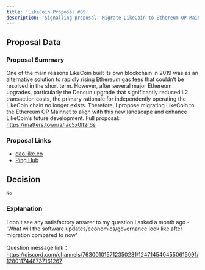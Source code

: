 ```yaml
---
title: 'LikeCoin Proposal #85'
description: 'Signalling proposal: Migrate LikeCoin to Ethereum OP Mainnet'
---
```


## Proposal Data

### Proposal Summary

One of the main reasons LikeCoin built its own blockchain in 2019 was as an alternative solution to rapidly rising Ethereum gas fees that couldn’t be resolved in the short term.
However, after several major Ethereum upgrades, particularly the Dencun upgrade that significantly reduced L2 transaction costs, the primary rationale for independently operating the LikeCoin chain no longer exists.
Therefore, I propose migrating LikeCoin to the Ethereum OP Mainnet to align with this new landscape and enhance LikeCoin’s future development.
Full proposal: https://matters.town/a/lac5x0lt2r6s

### Proposal Links
- [dao.like.co](https://dao.like.co/proposals/85)
- [Ping Hub](https://ping.pub/likecoin/gov/85)


## Decision
`No`

### Explanation
I don't see any satisfactory answer to my question I asked a month ago - 'What will the software updates/economics/governance look like after migration compared to now'

Question message link：
https://discord.com/channels/763001015712350231/1247145404550615091/1280117448737161267

